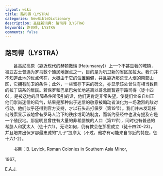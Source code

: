 ```yaml
---
layout: wiki
title: 路司得（LYSTRA）
categories: NewBibleDictionary
description: 圣经新词典: 路司得（LYSTRA）
keywords: 路司得, LYSTRA
comments: false
---
```


## 路司得（LYSTRA）

　　吕高尼高原（靠近现代的赫顿撒瑞 [Hatunsaray]）上一个不甚显著的城镇，被亚古士督选为罗马数个殖民地据点之一，目的是为巩卫新的省区加拉太。我们并不知道此地的优点何在，大概由于它的位置偏僻，并且靠近那荒无人烟的南部山区，它拥有防卫的条件；此外，一些留存下来的碑文，亦显示该处曾住有相当数目的拉丁语系的居民。若保罗和巴拿巴匆忙地逃离以哥念而暂避于路司得（徒十四6），是被这地的屏障条件所吸引的话，他们更肯定非常失望。使徒们曾亲自纠正他们崇尚迷信的风气，结果是那种出于迷信的敬意被煽动者演化为一场激烈的敌对行动，他们似乎还得到官方支持，才以石头击打保罗（第19节）。我们并未发现任何线索显示该地曾有罗马人治下的秩序或司法制度，而新约圣经中也没有提及它是一个殖民地。那里明显曾住有大量的非希腊族的人口（第11节），同时也有普通的希腊人和犹太人（徒十六1）。无论如何，仍有教会在那里成立（徒十四20-23），并且培育出保罗那最忠诚的“儿子”提摩太（不过，他亦有可能来自邻近的特庇，徒十六1-2）。

　　书目：B. Levick, Roman Colonies in Southern Asia Minor,

1967。

E.A.J.










